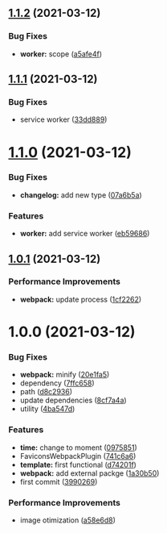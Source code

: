 ## [1.1.2](https://github.com/cm-monitor/website/compare/v1.1.1...v1.1.2) (2021-03-12)


### Bug Fixes

* **worker:** scope ([a5afe4f](https://github.com/cm-monitor/website/commit/a5afe4f8a71ace34d724b922412a4c6d684e086d))

## [1.1.1](https://github.com/cm-monitor/website/compare/v1.1.0...v1.1.1) (2021-03-12)


### Bug Fixes

* service worker ([33dd889](https://github.com/cm-monitor/website/commit/33dd889d477fec72530fc49d79520c62115f4b19))

# [1.1.0](https://github.com/cm-monitor/website/compare/v1.0.1...v1.1.0) (2021-03-12)


### Bug Fixes

* **changelog:** add new type ([07a6b5a](https://github.com/cm-monitor/website/commit/07a6b5a1845de0455930948cc8c8fd6306e6b3ca))


### Features

* **worker:** add service worker ([eb59686](https://github.com/cm-monitor/website/commit/eb5968615d7f45d7351dcb3c6211d931a885ca7a))

## [1.0.1](https://github.com/cm-monitor/website/compare/v1.0.0...v1.0.1) (2021-03-12)

### Performance Improvements

- **webpack:** update process ([1cf2262](https://github.com/cm-monitor/website/commit/1cf22621cccd4a677cf2582ee7642efd09572814))

# 1.0.0 (2021-03-12)

### Bug Fixes

- **webpack:** minify ([20e1fa5](https://github.com/cm-monitor/website/commit/20e1fa53803ff55f0d082dcf39ddba5e9180f887))
- dependency ([7ffc658](https://github.com/cm-monitor/website/commit/7ffc6585910747d9cb1f129a4a82d49b7879796d))
- path ([d8c2936](https://github.com/cm-monitor/website/commit/d8c2936523e0ae02a8954c4f0b1a50ff0a218a91))
- update dependencies ([8cf7a4a](https://github.com/cm-monitor/website/commit/8cf7a4a52351f44e75d981acb0aa83a8f8d12f94))
- utility ([4ba547d](https://github.com/cm-monitor/website/commit/4ba547d628c3e29e10e822d381814c7785ca4224))

### Features

- **time:** change to moment ([0975851](https://github.com/cm-monitor/website/commit/0975851fe746a5a4f63f1491d1a50a81025c9575))
- FaviconsWebpackPlugin ([741c6a6](https://github.com/cm-monitor/website/commit/741c6a6827d3d627a7fd3e1f2794d8b640809de1))
- **template:** first functional ([d74201f](https://github.com/cm-monitor/website/commit/d74201f0c2706cd64cfaa9e41f1d8bd818d50e19))
- **webpack:** add external packge ([1a30b50](https://github.com/cm-monitor/website/commit/1a30b50f5119a749d558993ce94ae81ee0a33c8c))
- first commit ([3990269](https://github.com/cm-monitor/website/commit/3990269563c2e672b958ffb7da084affdc52d0bc))

### Performance Improvements

- image otimization ([a58e6d8](https://github.com/cm-monitor/website/commit/a58e6d854fe20de8445c17ca22b01d264574d23c))
